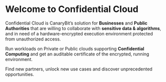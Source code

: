 # Welcome to Confidential Cloud

Confidential Cloud is CanaryBit’s solution for **Businesses** and **Public Authorities** that are willing to collaborate with **sensitive data & algorithms**, and in need of a hardware-encrypted execution environment protected from unauthorized access.

Run workloads on Private or Public clouds supporting **Confidential Computing** and get an auditable certificate of the encrypted, running environment.

Find new partners, unlock new use cases and discover unprecedented opportunities.

<embed src="https://www.canarybit.eu/wp-content/uploads/2022/01/confidential-cloud-architecture-light.png" alt="CanaryBit Confidential Cloud" width="100%" />
